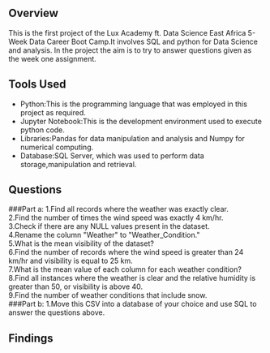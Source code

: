 ## Overview
This is the first project of the Lux Academy ft. Data Science East Africa 5-Week Data Career Boot Camp.It involves SQL and python for Data Science and analysis.
In the project the aim is to try to answer questions given as the week one assignment.
## Tools Used
* Python:This is the programming language that was employed in this project as required.
* Jupyter Notebook:This is the development environment used to execute python code.
* Libraries:Pandas for data manipulation and analysis and Numpy for numerical computing.
* Database:SQL Server, which was used to perform data storage,manipulation and retrieval.
## Questions
###Part a:
1.Find all records where the weather was exactly clear.</br>
2.Find the number of times the wind speed was exactly 4 km/hr.</br>
3.Check if there are any NULL values present in the dataset.</br>
4.Rename the column "Weather" to "Weather_Condition."</br>
5.What is the mean visibility of the dataset?</br>
6.Find the number of records where the wind speed is greater than 24 km/hr and visibility is equal to 25 km.</br>
7.What is the mean value of each column for each weather condition?</br>
8.Find all instances where the weather is clear and the relative humidity is greater than 50, or visibility is above 40.</br>
9.Find the number of weather conditions that include snow.</br>
###Part b: 
1.Move this CSV into a database of your choice and use SQL to answer the questions above.</br>
## Findings
